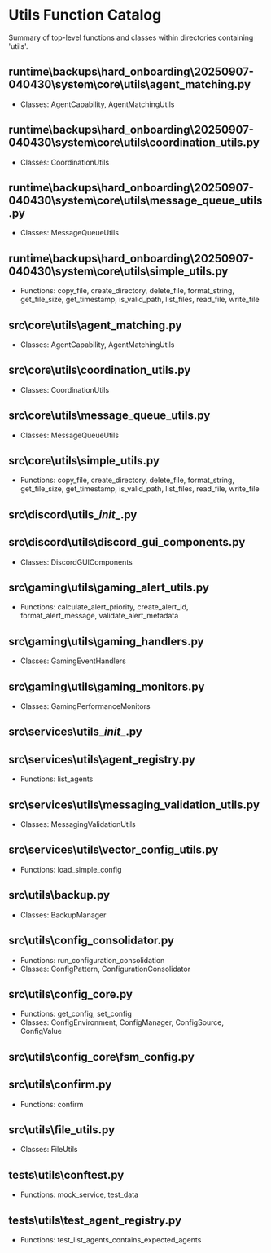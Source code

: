 # Utils Function Catalog

Summary of top-level functions and classes within directories containing 'utils'.

## runtime\backups\hard_onboarding\20250907-040430\system\core\utils\agent_matching.py
- Classes: AgentCapability, AgentMatchingUtils

## runtime\backups\hard_onboarding\20250907-040430\system\core\utils\coordination_utils.py
- Classes: CoordinationUtils

## runtime\backups\hard_onboarding\20250907-040430\system\core\utils\message_queue_utils.py
- Classes: MessageQueueUtils

## runtime\backups\hard_onboarding\20250907-040430\system\core\utils\simple_utils.py
- Functions: copy_file, create_directory, delete_file, format_string, get_file_size, get_timestamp, is_valid_path, list_files, read_file, write_file

## src\core\utils\agent_matching.py
- Classes: AgentCapability, AgentMatchingUtils

## src\core\utils\coordination_utils.py
- Classes: CoordinationUtils

## src\core\utils\message_queue_utils.py
- Classes: MessageQueueUtils

## src\core\utils\simple_utils.py
- Functions: copy_file, create_directory, delete_file, format_string, get_file_size, get_timestamp, is_valid_path, list_files, read_file, write_file

## src\discord\utils\__init__.py

## src\discord\utils\discord_gui_components.py
- Classes: DiscordGUIComponents

## src\gaming\utils\gaming_alert_utils.py
- Functions: calculate_alert_priority, create_alert_id, format_alert_message, validate_alert_metadata

## src\gaming\utils\gaming_handlers.py
- Classes: GamingEventHandlers

## src\gaming\utils\gaming_monitors.py
- Classes: GamingPerformanceMonitors

## src\services\utils\__init__.py

## src\services\utils\agent_registry.py
- Functions: list_agents

## src\services\utils\messaging_validation_utils.py
- Classes: MessagingValidationUtils

## src\services\utils\vector_config_utils.py
- Functions: load_simple_config

## src\utils\backup.py
- Classes: BackupManager

## src\utils\config_consolidator.py
- Functions: run_configuration_consolidation
- Classes: ConfigPattern, ConfigurationConsolidator

## src\utils\config_core.py
- Functions: get_config, set_config
- Classes: ConfigEnvironment, ConfigManager, ConfigSource, ConfigValue

## src\utils\config_core\fsm_config.py

## src\utils\confirm.py
- Functions: confirm

## src\utils\file_utils.py
- Classes: FileUtils

## tests\utils\conftest.py
- Functions: mock_service, test_data

## tests\utils\test_agent_registry.py
- Functions: test_list_agents_contains_expected_agents
